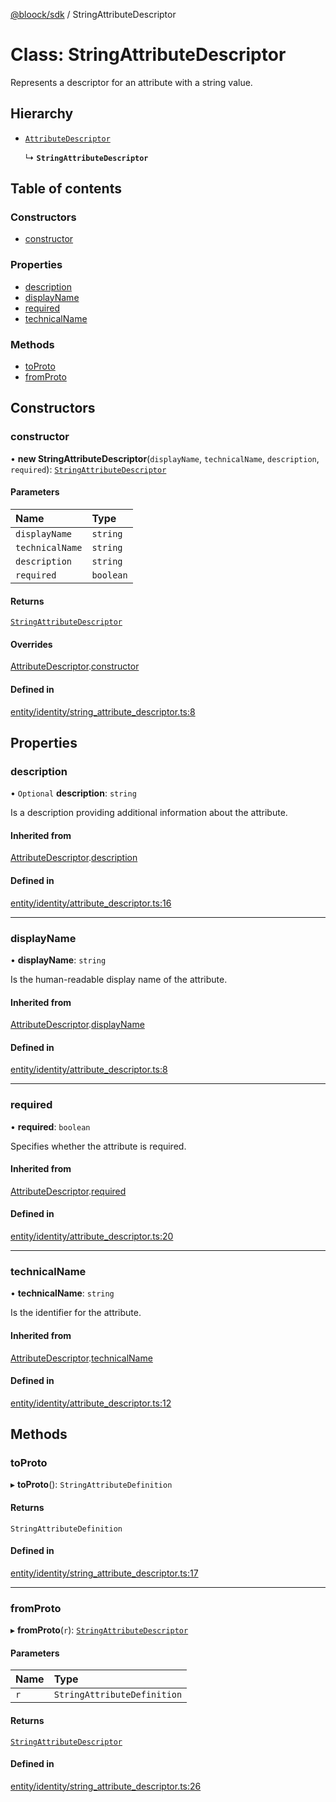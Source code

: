 [@bloock/sdk](../index.md) / StringAttributeDescriptor

# Class: StringAttributeDescriptor

Represents a descriptor for an attribute with a string value.

## Hierarchy

- [`AttributeDescriptor`](AttributeDescriptor.md)

  ↳ **`StringAttributeDescriptor`**

## Table of contents

### Constructors

- [constructor](StringAttributeDescriptor.md#constructor)

### Properties

- [description](StringAttributeDescriptor.md#description)
- [displayName](StringAttributeDescriptor.md#displayname)
- [required](StringAttributeDescriptor.md#required)
- [technicalName](StringAttributeDescriptor.md#technicalname)

### Methods

- [toProto](StringAttributeDescriptor.md#toproto)
- [fromProto](StringAttributeDescriptor.md#fromproto)

## Constructors

### constructor

• **new StringAttributeDescriptor**(`displayName`, `technicalName`, `description`, `required`): [`StringAttributeDescriptor`](StringAttributeDescriptor.md)

#### Parameters

| Name | Type |
| :------ | :------ |
| `displayName` | `string` |
| `technicalName` | `string` |
| `description` | `string` |
| `required` | `boolean` |

#### Returns

[`StringAttributeDescriptor`](StringAttributeDescriptor.md)

#### Overrides

[AttributeDescriptor](AttributeDescriptor.md).[constructor](AttributeDescriptor.md#constructor)

#### Defined in

[entity/identity/string_attribute_descriptor.ts:8](https://github.com/bloock/bloock-sdk/blob/34885a1/languages/js/src/entity/identity/string_attribute_descriptor.ts#L8)

## Properties

### description

• `Optional` **description**: `string`

Is a description providing additional information about the attribute.

#### Inherited from

[AttributeDescriptor](AttributeDescriptor.md).[description](AttributeDescriptor.md#description)

#### Defined in

[entity/identity/attribute_descriptor.ts:16](https://github.com/bloock/bloock-sdk/blob/34885a1/languages/js/src/entity/identity/attribute_descriptor.ts#L16)

___

### displayName

• **displayName**: `string`

Is the human-readable display name of the attribute.

#### Inherited from

[AttributeDescriptor](AttributeDescriptor.md).[displayName](AttributeDescriptor.md#displayname)

#### Defined in

[entity/identity/attribute_descriptor.ts:8](https://github.com/bloock/bloock-sdk/blob/34885a1/languages/js/src/entity/identity/attribute_descriptor.ts#L8)

___

### required

• **required**: `boolean`

Specifies whether the attribute is required.

#### Inherited from

[AttributeDescriptor](AttributeDescriptor.md).[required](AttributeDescriptor.md#required)

#### Defined in

[entity/identity/attribute_descriptor.ts:20](https://github.com/bloock/bloock-sdk/blob/34885a1/languages/js/src/entity/identity/attribute_descriptor.ts#L20)

___

### technicalName

• **technicalName**: `string`

Is the identifier for the attribute.

#### Inherited from

[AttributeDescriptor](AttributeDescriptor.md).[technicalName](AttributeDescriptor.md#technicalname)

#### Defined in

[entity/identity/attribute_descriptor.ts:12](https://github.com/bloock/bloock-sdk/blob/34885a1/languages/js/src/entity/identity/attribute_descriptor.ts#L12)

## Methods

### toProto

▸ **toProto**(): `StringAttributeDefinition`

#### Returns

`StringAttributeDefinition`

#### Defined in

[entity/identity/string_attribute_descriptor.ts:17](https://github.com/bloock/bloock-sdk/blob/34885a1/languages/js/src/entity/identity/string_attribute_descriptor.ts#L17)

___

### fromProto

▸ **fromProto**(`r`): [`StringAttributeDescriptor`](StringAttributeDescriptor.md)

#### Parameters

| Name | Type |
| :------ | :------ |
| `r` | `StringAttributeDefinition` |

#### Returns

[`StringAttributeDescriptor`](StringAttributeDescriptor.md)

#### Defined in

[entity/identity/string_attribute_descriptor.ts:26](https://github.com/bloock/bloock-sdk/blob/34885a1/languages/js/src/entity/identity/string_attribute_descriptor.ts#L26)
